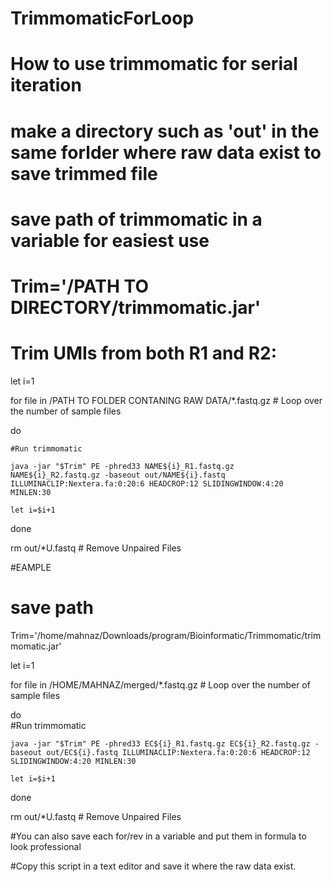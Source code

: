 # TrimmomaticForLoop
# How to use trimmomatic for serial iteration
# make a directory such as 'out' in the same forlder where raw data exist to save trimmed file 
# save path of trimmomatic in a variable for easiest use
# Trim='/PATH TO DIRECTORY/trimmomatic.jar'

# Trim UMIs from both R1 and R2:

let i=1

for file in /PATH TO FOLDER CONTANING RAW DATA/*.fastq.gz  # Loop over the number of sample files

do 

	#Run trimmomatic
	
	java -jar "$Trim" PE -phred33 NAME${i}_R1.fastq.gz NAME${i}_R2.fastq.gz -baseout out/NAME${i}.fastq ILLUMINACLIP:Nextera.fa:0:20:6 HEADCROP:12 SLIDINGWINDOW:4:20 MINLEN:30
	
	let i=$i+1
	
done

rm out/*U.fastq # Remove Unpaired Files


#EAMPLE
# save path
Trim='/home/mahnaz/Downloads/program/Bioinformatic/Trimmomatic/trimmomatic.jar'


let i=1

for file in /HOME/MAHNAZ/merged/*.fastq.gz  # Loop over the number of sample files   

do   
	#Run trimmomatic
	
	java -jar "$Trim" PE -phred33 EC${i}_R1.fastq.gz EC${i}_R2.fastq.gz -baseout out/EC${i}.fastq ILLUMINACLIP:Nextera.fa:0:20:6 HEADCROP:12 SLIDINGWINDOW:4:20 MINLEN:30
	
	let i=$i+1
	
done

rm out/*U.fastq # Remove Unpaired Files


#You can also save each for/rev in a variable and put them in formula to look professional

#Copy this script in a text editor and save it where the raw data exist.



